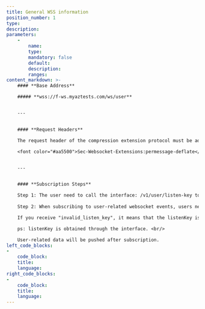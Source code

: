 ```yaml
---
title: General WSS information
position_number: 1
type:
description:
parameters:
    -
        name:
        type:
        mandatory: false
        default:
        description:
        ranges:
content_markdown: >-
    #### **Base Address**

    ##### **wss://f-ws.myaztests.com/ws/user**


    ---


    #### **Request Headers**

    The request header of the compression extension protocol must be added.

    <font color="#aa5500">Sec-Websocket-Extensions:permessage-deflate</font> 


    ---


    #### **Subscription Steps**

    Step 1: The user need to call the interface: /v1/user/listen-key to get the listenKey. <br/>
    
    Step 2: When subscribing to user-related websocket events, users need to send: {"method":"SUBSCRIBE","params":["order@{listenKey obtained in the previous step}"],"id":"test1"} <br/>

    If you receive "invalid_listen_key", it means that the listenKey is expired or invalid, and you need to re-request to obtain the listenKey. <br/>

    ps: listenKey is obtained through the interface. <br/>

    User-related data will be pushed after subscription.
left_code_blocks:
-
    code_block:
    title:
    language:
right_code_blocks:
-
    code_block:
    title:
    language:
---
```


